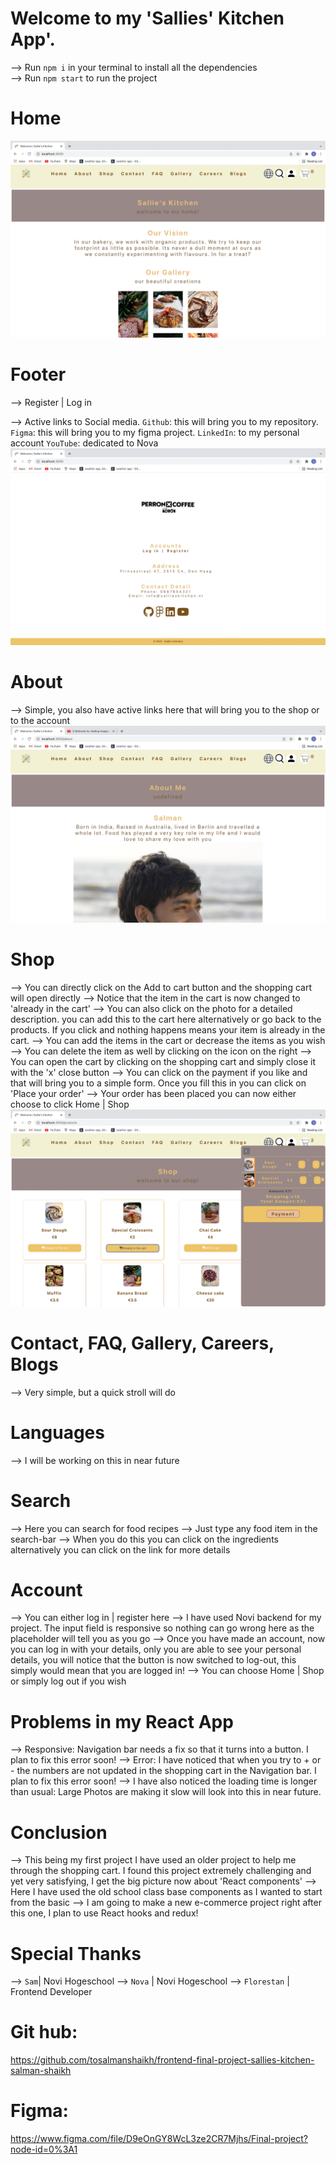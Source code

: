 # Welcome to my 'Sallies' Kitchen App'.

--> Run `npm i` in your terminal to install all the dependencies  
--> Run `npm start` to run the project



# Home
![Home](src/images/ReadMeImages/Home.png)


# Footer
--> Register | Log in

--> Active links to Social media.
`Github`: this will bring you to my repository.
`Figma`: this will bring you to my figma project.
`LinkedIn`: to my personal account 
`YouTube`: dedicated to Nova
![Footer](src/images/ReadMeImages/Footer.png)


# About
--> Simple, you also have active links here that will bring you to the shop or to the account
![About](src/images/ReadMeImages/About.png)

# Shop
--> You can directly click on the Add to cart button and the shopping cart will open directly
--> Notice that the item in the cart is now changed to 'already in the cart'
--> You can also click on the photo for a detailed description. you can add this to the cart here alternatively or go back to the products. If you click and nothing happens means your item is already in the cart. 
--> You can add the items in the cart or decrease the items as you wish 
--> You can delete the item as well by clicking on the icon on the right 
--> You can open the cart by clicking on the shopping cart and simply close it with the 'x' close button
--> You can click on the payment if you like and that will bring you to a simple form. Once you fill this in you can click on 'Place your order'
--> Your order has been placed you can now either choose to click Home | Shop
![Shop](src/images/ReadMeImages/Shop.png)


# Contact, FAQ, Gallery, Careers, Blogs
--> Very simple, but a quick stroll will do

[//]: # (![Faq]&#40;src/images/ReadMeImages/Faq.png&#41;)


# Languages
--> I will be working on this in near future

[//]: # (![Languages]&#40;src/images/ReadMeImages/Languages.png&#41;)

# Search
--> Here you can search for food recipes
--> Just type any food item in the search-bar
--> When you do this you can click on the ingredients alternatively you can click on the link for more details

[//]: # (![Search]&#40;src/images/ReadMeImages/Search.png&#41;)

# Account
--> You can either log in | register here
--> I have used Novi backend for my project. The input field is responsive so nothing can go wrong here as the placeholder will tell you as you go 
--> Once you have made an account, now you can log in with your details, only you are able to see your personal details, you will notice that the button is now switched to log-out, this simply would mean that you are logged in!
--> You can choose Home | Shop or simply log out if you wish

[//]: # (![]&#40;src/images/ReadMeImages/LogIn.png&#41;)

[//]: # (![]&#40;src/images/ReadMeImages/Register.png&#41;)


# Problems in my React App
--> Responsive: Navigation bar needs a fix so that it turns into a button. I plan to fix this error soon! 
--> Error: I have noticed that when you try to + or - the numbers are not updated in the shopping cart in the Navigation bar. I plan to fix this error soon! 
--> I have also noticed the loading time is longer than usual: Large Photos are making it slow will look into this in near future.


# Conclusion
--> This being my first project I have used an older project to help me through the shopping cart. I found this project extremely challenging and yet very satisfying, I get the big picture now about 'React components'
--> Here I have used the old school class base components as I wanted to start from the basic
--> I am going to make a new e-commerce project right after this one, I plan to use React hooks and redux! 


# Special Thanks 
--> `Sam`| Novi Hogeschool 
--> `Nova` | Novi Hogeschool 
--> `Florestan` | Frontend Developer 


# Git hub:  
https://github.com/tosalmanshaikh/frontend-final-project-sallies-kitchen-salman-shaikh


# Figma:
https://www.figma.com/file/D9eOnGY8WcL3ze2CR7Mjhs/Final-project?node-id=0%3A1

